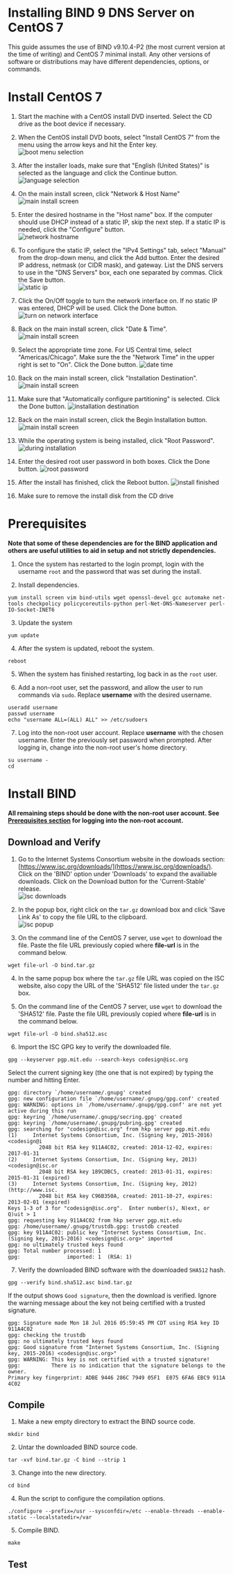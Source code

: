 # Installing BIND 9 DNS Server on CentOS 7

This guide assumes the use of BIND v9.10.4-P2 (the most current version at the time of writing) and CentOS 7 minimal install. Any other versions of software or distributions may have different dependencies, options, or commands.

# Install CentOS 7

1. Start the machine with a CentOS install DVD inserted. Select the CD drive as the boot device if necessary.

2. When the CentOS install DVD boots, select "Install CentOS 7" from the menu using the arrow keys and hit the Enter key.  
![boot menu selection](images/centos-install-001.png)

 <div class="page-break"></div>

3. After the installer loads, make sure that "English (United States)" is selected as the language and click the Continue button.  
![language selection](images/centos-install-002.png)

 <div class="page-break"></div>

4. On the main install screen, click "Network & Host Name"  
![main install screen](images/centos-install-003.png)

 <div class="page-break"></div>

5. Enter the desired hostname in the "Host name" box. If the computer should use DHCP instead of a static IP, skip the next step. If a static IP is needed, click the "Configure" button.  
![network hostname](images/centos-install-004.png)

 <div class="page-break"></div>

6. To configure the static IP, select the "IPv4 Settings" tab, select "Manual" from the drop-down menu, and click the Add button. Enter the desired IP address, netmask (or CIDR mask), and gateway. List the DNS servers to use in the "DNS Servers" box, each one separated by commas. Click the Save button.  
![static ip](images/centos-install-005.png)

 <div class="page-break"></div>

7. Click the On/Off toggle to turn the network interface on. If no static IP was entered, DHCP will be used. Click the Done button.  
![turn on network interface](images/centos-install-006.png)

 <div class="page-break"></div>

8. Back on the main install screen, click "Date & Time".  
![main install screen](images/centos-install-007.png)

 <div class="page-break"></div>

9. Select the appropriate time zone. For US Central time, select "Americas/Chicago". Make sure the the "Network Time" in the upper right is set to "On". Click the Done button.
![date time](images/centos-install-008.png)

 <div class="page-break"></div>

10. Back on the main install screen, click "Installation Destination".
![main install screen](images/centos-install-009.png)

 <div class="page-break"></div>

11. Make sure that "Automatically configure partitioning" is selected. Click the Done button.
![installation destination](images/centos-install-010.png)

 <div class="page-break"></div>

12. Back on the main install screen, click the Begin Installation button.
![main install screen](images/centos-install-011.png)

 <div class="page-break"></div>

13. While the operating system is being installed, click "Root Password".
![during installation](images/centos-install-012.png)

 <div class="page-break"></div>

14. Enter the desired root user password in both boxes. Click the Done button.
![root password](images/centos-install-013.png)

 <div class="page-break"></div>

15. After the install has finished, click the Reboot button.
![install finished](images/centos-install-014.png)

16. Make sure to remove the install disk from the CD drive

<div class="page-break"></div>

# Prerequisites

**Note that some of these dependencies are for the BIND application and others are useful utilities to aid in setup and not strictly dependencies.**

1. Once the system has restarted to the login prompt, login with the username `root` and the password that was set during the install.

2. Install dependencies.
 ```
yum install screen vim bind-utils wget openssl-devel gcc automake net-tools checkpolicy policycoreutils-python perl-Net-DNS-Nameserver perl-IO-Socket-INET6
 ```

3. Update the system
 ```
yum update
 ```

4. After the system is updated, reboot the system.
 ```
reboot
 ```

5. When the system has finished restarting, log back in as the `root` user.

6. Add a non-root user, set the password, and allow the user to run commands via `sudo`. Replace **username** with the desired username.
 ```
useradd username
passwd username
echo "username ALL=(ALL) ALL" >> /etc/sudoers
 ```

7. Log into the non-root user account. Replace **username** with the chosen username. Enter the previously set password when prompted. After logging in, change into the non-root user's home directory.
 ```
su username -
cd
 ```

<div class="page-break"></div>

# Install BIND

**All remaining steps should be done with the non-root user account. See [Prerequisites section](#prerequisites) for logging into the non-root account.**

## Download and Verify

1. Go to the Internet Systems Consortium website in the dowloads section: [https://www.isc.org/downloads/](https://www.isc.org/downloads/). Click on the 'BIND' option under 'Downloads' to expand the availiable downloads. Click on the Download button for the 'Current-Stable' release.  
![isc downloads](images/isc-site-001.png)

<div class="page-break"></div>

2. In the popup box, right click on the `tar.gz` download box and click 'Save Link As' to copy the file URL to the clipboard.  
![isc popup](images/isc-site-002.png)

3. On the command line of the CentOS 7 server, use `wget` to download the file. Paste the file URL previously copied where **file-url** is in the command below.
 ```
wget file-url -O bind.tar.gz
 ```

4. In the same popup box where the `tar.gz` file URL was copied on the ISC website, also copy the URL of the 'SHA512' file listed under the `tar.gz` box.

5. On the command line of the CentOS 7 server, use `wget` to download the 'SHA512' file. Paste the file URL previously copied where **file-url** is in the command below.
 ```
wget file-url -O bind.sha512.asc
 ```

6. Import the ISC GPG key to verify the downloaded file.
 ```
gpg --keyserver pgp.mit.edu --search-keys codesign@isc.org
 ```
 Select the current signing key (the one that is not expired) by typing the number and hitting Enter.
 ```
 gpg: directory `/home/username/.gnupg' created
 gpg: new configuration file `/home/username/.gnupg/gpg.conf' created
 gpg: WARNING: options in `/home/username/.gnupg/gpg.conf' are not yet active during this run
 gpg: keyring `/home/username/.gnupg/secring.gpg' created
 gpg: keyring `/home/username/.gnupg/pubring.gpg' created
 gpg: searching for "codesign@isc.org" from hkp server pgp.mit.edu
 (1)     Internet Systems Consortium, Inc. (Signing key, 2015-2016) <codesign@i
           2048 bit RSA key 911A4C02, created: 2014-12-02, expires: 2017-01-31
 (2)     Internet Systems Consortium, Inc. (Signing key, 2013) <codesign@isc.or
           2048 bit RSA key 189CDBC5, created: 2013-01-31, expires: 2015-01-31 (expired)
 (3)     Internet Systems Consortium, Inc. (Signing key, 2012) (http://www.isc.
           2048 bit RSA key C96B350A, created: 2011-10-27, expires: 2013-02-01 (expired)
 Keys 1-3 of 3 for "codesign@isc.org".  Enter number(s), N)ext, or Q)uit > 1
 gpg: requesting key 911A4C02 from hkp server pgp.mit.edu
 gpg: /home/username/.gnupg/trustdb.gpg: trustdb created
 gpg: key 911A4C02: public key "Internet Systems Consortium, Inc. (Signing key, 2015-2016) <codesign@isc.org>" imported
 gpg: no ultimately trusted keys found
 gpg: Total number processed: 1
 gpg:               imported: 1  (RSA: 1)
 ```

7. Verify the downloaded BIND software with the downloaded `SHA512` hash.
  ```
gpg --verify bind.sha512.asc bind.tar.gz
 ```
 If the output shows `Good signature`, then the download is verified. Ignore the warning message about the key not being certified with a trusted signature.
 ```
 gpg: Signature made Mon 18 Jul 2016 05:59:45 PM CDT using RSA key ID 911A4C02
 gpg: checking the trustdb
 gpg: no ultimately trusted keys found
 gpg: Good signature from "Internet Systems Consortium, Inc. (Signing key, 2015-2016) <codesign@isc.org>"
 gpg: WARNING: This key is not certified with a trusted signature!
 gpg:          There is no indication that the signature belongs to the owner.
 Primary key fingerprint: ADBE 9446 286C 7949 05F1  E075 6FA6 EBC9 911A 4C02
 ```

<div class="page-break"></div>

## Compile

1. Make a new empty directory to extract the BIND source code.
 ```
mkdir bind
 ```

2. Untar the downloaded BIND source code.
 ```
tar -xvf bind.tar.gz -C bind --strip 1
 ```

3. Change into the new directory.
 ```
cd bind
 ```

4. Run the script to configure the compilation options.
 ```
./configure --prefix=/usr --sysconfdir=/etc --enable-threads --enable-static --localstatedir=/var
 ```

5. Compile BIND.
 ```
make
 ```

<div class="page-break"></div>

## Test
